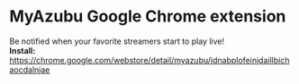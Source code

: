 MyAzubu Google Chrome extension
================================
Be notified when your favorite streamers start to play live!<br />
**Install:** https://chrome.google.com/webstore/detail/myazubu/jdnabplofeinjdaillbichaocdalnjae